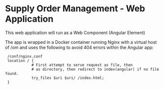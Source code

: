 # Supply Order Management - Web Application

This web application will run as a Web Component (Angular Element)

The app is wrapped in a Docker container running Nginx with a virtual host of /om
and uses the following to avoid 404 errors within the Angular app:

```
 /conf/nginx.conf
 location / {
            # First attempt to serve request as file, then
            # as directory, then redirect to index(angular) if no file found.
            try_files $uri $uri/ /index.html;
 }
```
